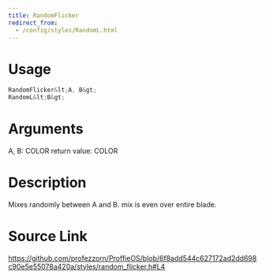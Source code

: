 ```yaml
---
title: RandomFlicker
redirect_from:
  - /config/styles/RandomL.html
---
```


# Usage
```cpp
RandomFlicker&lt;A, B&gt;
RandomL&lt;B&gt;
```

# Arguments
A, B: COLOR
return value: COLOR

# Description
Mixes randomly between A and B.
mix is even over entire blade.

# Source Link
https://github.com/profezzorn/ProffieOS/blob/6f8add544c627172ad2dd698c90e5e55078a420a/styles/random_flicker.h#L4
